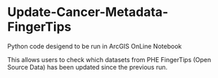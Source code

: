 # Update-Cancer-Metadata-FingerTips

Python code desigend to be run in ArcGIS OnLine Notebook

This allows users to check which datasets from PHE FingerTips (Open Source Data) has been updated since the previous run.
